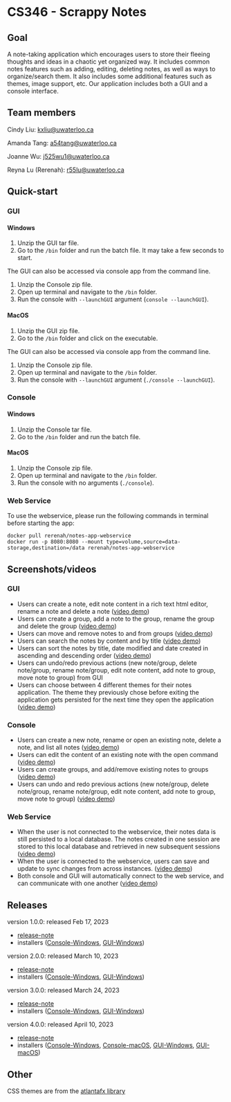 # CS346 - Scrappy Notes

## Goal
A note-taking application which encourages users to store their fleeing thoughts and ideas in a chaotic yet organized way.
It includes common notes features such as adding, editing, deleting notes, as well as ways to organize/search them. 
It also includes some additional features such as themes, image support, etc. 
Our application includes both a GUI and a console interface.

## Team members
Cindy Liu: kxliu@uwaterloo.ca

Amanda Tang: a54tang@uwaterloo.ca

Joanne Wu: j525wu1@uwaterloo.ca

Reyna Lu (Rerenah): r55lu@uwaterloo.ca


## Quick-start
### GUI
#### Windows
1. Unzip the GUI tar file.
2. Go to the ```/bin``` folder and run the batch file. It may take a few seconds to start.

The GUI can also be accessed via console app from the command line.
1. Unzip the Console zip file.
2. Open up terminal and navigate to the ```/bin``` folder.
3. Run the console with ```--launchGUI``` argument (```console --launchGUI```). 

#### MacOS
1. Unzip the GUI zip file.
2. Go to the ```/bin``` folder and click on the executable.

The GUI can also be accessed via console app from the command line.
1. Unzip the Console zip file.
2. Open up terminal and navigate to the ```/bin``` folder.
3. Run the console with ```--launchGUI``` argument (```./console --launchGUI```). 

### Console
#### Windows
1. Unzip the Console tar file.
2. Go to the ```/bin``` folder and run the batch file.
#### MacOS
1. Unzip the Console zip file. 
2. Open up terminal and navigate to the ```/bin``` folder.
3. Run the console with no arguments (```./console```).

### Web Service
To use the webservice, please run the following commands in terminal before starting the app:

```
docker pull rerenah/notes-app-webservice
docker run -p 8080:8080 --mount type=volume,source=data-storage,destination=/data rerenah/notes-app-webservice
```

## Screenshots/videos
### GUI
* Users can create a note, edit note content in a rich text html editor, rename a note and delete a note ([video demo](https://drive.google.com/file/d/1UrbI7FA_jqCs39Vq2dvTtHpGQ-nSVVqJ/view?usp=share_link))
* Users can create a group, add a note to the group, rename the group and delete the group ([video demo](https://drive.google.com/file/d/1bgvOjfgD_mxA7I-hh3oC_N8qsZAFMqkH/view?usp=share_link))
* Users can move and remove notes to and from groups ([video demo](https://drive.google.com/file/d/1sYwxGe6aHbmk9zyFkgN6bII1SRSQULOr/view?usp=sharing))
* Users can search the notes by content and by title ([video demo](https://drive.google.com/file/d/1fjwvD-hxM5la1SCMa00M0Yga9Hjhw66K/view?usp=sharing))
* Users can sort the notes by title, date modified and date created in ascending and descending order ([video demo](https://drive.google.com/file/d/1GyhmvAB-nDY4jytwtFcwm88DVIj_x8fP/view?usp=sharing))
* Users can undo/redo previous actions (new note/group, delete note/group, rename note/group, edit note content, add note to group, move note to group) from GUI
* Users can choose between 4 different themes for their notes application. The theme they previously chose before exiting the application gets persisted for the next time they open the application ([video demo](https://drive.google.com/file/d/16oTqnqip6WqV2db2obLTmxSRVAywbS6Y/view?usp=share_link))
### Console
* Users can create a new note, rename or open an existing note, delete a note, and list all notes ([video demo](https://drive.google.com/file/d/1oLhTXym_qVIVblunN512YIpH83nYHo6j/view?usp=share_link))
* Users can edit the content of an existing note with the open command ([video demo](https://drive.google.com/file/d/1msC8ykjQzXJqksiCJ7ojoqT2CvM51IGq/view?usp=sharing))
* Users can create groups, and add/remove existing notes to groups ([video demo](https://drive.google.com/file/d/1ZsM2TBDj7LC1-V-KQ-RC1anvCCwNbrAP/view?usp=share_link))
* Users can undo and redo previous actions (new note/group, delete note/group, rename note/group, edit note content, add note to group, move note to group) ([video demo](https://drive.google.com/file/d/1Jw9DrosP7_MfeG8DduZNTISvqwmv4LlR/view?usp=share_link))

### Web Service
* When the user is not connected to the webservice, their notes data is still persisted to a local database. The notes created in one session are stored to this local database and retrieved in new subsequent sessions ([video demo](https://drive.google.com/file/d/1mTKNdS5zCpVgUFKgNRzRYt083BfG3k4X/view?usp=share_link))
* When the user is connected to the webservice, users can save and update to sync changes from across instances. ([video demo](https://drive.google.com/file/d/1NbmUcn3jhJUyYCK555TZpw8zdjS3OOQC/view?usp=sharing))
* Both console and GUI will automatically connect to the web service, and can communicate with one another ([video demo](https://drive.google.com/file/d/1BIpusfVSL44OLLQfx4imsPORxbfFKDeL/view?usp=share_link))
## Releases
version 1.0.0: released Feb 17, 2023
* [release-note](https://git.uwaterloo.ca/a54tang/cs346/-/blob/main/releases/Notes-Application-release-1.0.0.md)
* installers ([Console-Windows](https://git.uwaterloo.ca/a54tang/cs346/-/blob/main/releases/Notes-Application-Console-release-1.0.0.tar), [GUI-Windows](https://git.uwaterloo.ca/a54tang/cs346/-/blob/main/releases/Notes-Application-GUI-release-1.0.0.tar))

version 2.0.0: released March 10, 2023
* [release-note](https://git.uwaterloo.ca/a54tang/cs346/-/blob/main/releases/Notes-Application-release-2.0.0.md)
* installers ([Console-Windows](https://git.uwaterloo.ca/a54tang/cs346/-/blob/main/releases/Notes-Application-Console-release-2.0.0.tar), [GUI-Windows](https://git.uwaterloo.ca/a54tang/cs346/-/blob/main/releases/Notes-Application-GUI-release-2.0.0.tar))

version 3.0.0: released March 24, 2023
* [release-note](https://git.uwaterloo.ca/a54tang/cs346/-/blob/main/releases/Notes-Application-release-3.0.0.md)
* installers ([Console-Windows](https://git.uwaterloo.ca/a54tang/cs346/-/blob/main/releases/Notes-Application-Console-release-3.0.0.tar), [GUI-Windows](https://git.uwaterloo.ca/a54tang/cs346/-/blob/main/releases/Notes-Application-GUI-release-3.0.0.tar))

version 4.0.0: released April 10, 2023
*  [release-note](https://git.uwaterloo.ca/a54tang/cs346/-/blob/main/releases/Notes-Application-release-4.0.0.md)
* installers ([Console-Windows](https://git.uwaterloo.ca/a54tang/cs346/-/blob/main/releases/Notes-Application-Console-release-4.0.0.tar), [Console-macOS](https://git.uwaterloo.ca/a54tang/cs346/-/blob/main/releases/Notes-Application-GUI-release-4.0.0-macOS.zip), [GUI-Windows](https://git.uwaterloo.ca/a54tang/cs346/-/blob/main/releases/Notes-Application-GUI-release-4.0.0.tar), [GUI-macOS](https://git.uwaterloo.ca/a54tang/cs346/-/blob/main/releases/Notes-Application-GUI-release-4.0.0-macOS.zip))

## Other
CSS themes are from the [atlantafx library](https://mkpaz.github.io/atlantafx)
